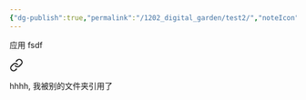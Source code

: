 ```yaml
---
{"dg-publish":true,"permalink":"/1202_digital_garden/test2/","noteIcon":"3","created":"2024-02-28T16:57:47.303+08:00","updated":"2024-02-28T17:16:58.838+08:00"}
---
```



应用
fsdf


<div class="transclusion internal-embed is-loaded"><a class="markdown-embed-link" href="/1300-mac-local-quartz/test3-ref-by-dg-garden/#c6e392" aria-label="Open link"><svg xmlns="http://www.w3.org/2000/svg" width="24" height="24" viewBox="0 0 24 24" fill="none" stroke="currentColor" stroke-width="2" stroke-linecap="round" stroke-linejoin="round" class="svg-icon lucide-link"><path d="M10 13a5 5 0 0 0 7.54.54l3-3a5 5 0 0 0-7.07-7.07l-1.72 1.71"></path><path d="M14 11a5 5 0 0 0-7.54-.54l-3 3a5 5 0 0 0 7.07 7.07l1.71-1.71"></path></svg></a><div class="markdown-embed">



hhhh, 我被别的文件夹引用了 

</div></div>
